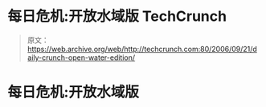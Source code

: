 # 每日危机:开放水域版 TechCrunch

> 原文：<https://web.archive.org/web/http://techcrunch.com:80/2006/09/21/daily-crunch-open-water-edition/>

# 每日危机:开放水域版